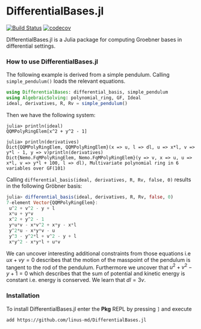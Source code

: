 # DifferentialBases.jl

[![Build Status](https://github.com/linus-md/DifferentialBases.jl/actions/workflows/CI.yml/badge.svg?branch=main)](https://github.com/linus-md/DifferentialBases.jl/actions/workflows/CI.yml?query=branch%3Amain) [![codecov](https://codecov.io/github/linus-md/DifferentialBases.jl/graph/badge.svg?token=6XCVN0734M)](https://codecov.io/github/linus-md/DifferentialBases.jl)

DifferentialBases.jl is a Julia package for computing Groebner bases in differential settings.

### How to use DifferentialBases.jl

The following example is derived from a simple pendulum. Calling ``simple_pendulum()`` loads the relevant equations.

```julia
using DifferentialBases: differential_basis, simple_pendulum
using AlgebraicSolving: polynomial_ring, GF, Ideal
ideal, derivatives, R, Rv = simple_pendulum()
```

Then we have the following system:

```julia-repl
julia> println(ideal)
QQMPolyRingElem[x^2 + y^2 - 1]

julia> println(derivatives)
Dict{QQMPolyRingElem, QQMPolyRingElem}(x => u, l => dl, u => x*l, v => y*l - 1, y => v)println(derivatives)
Dict{Nemo.FqMPolyRingElem, Nemo.FqMPolyRingElem}(y => v, x => u, u => x*l, v => y*l + 100, l => dl), Multivariate polynomial ring in 6 variables over GF(101)
```

Calling `differential_basis(ideal, derivatives, R, Rv, false, 0)` results in the following Gröbner basis:

```julia
julia> differential_basis(ideal, derivatives, R, Rv, false, 0)
7-element Vector{QQMPolyRingElem}:
 u^2 + v^2 - y + l
 x*u + y*v
 x^2 + y^2 - 1
 y*u*v - x*v^2 + x*y - x*l
 y^2*u - x*y*v - u
 y^3 - y^2*l + v^2 - y + l
 x*y^2 - x*y*l + u*v
```

We can uncover interesting additional constraints from those equations i.e $ux + vy = 0$ describes that the motion of the masspoint of the pendulum is tangent to the rod of the pendulum. Furthermore we uncover that $u^2 + v^2 - y + 1 = 0$ which describes that the sum of potential and kinetic energy is constant i.e. energy is conserved. We learn that $dl= 3v$.

### Installation

To install DifferentialBases.jl enter the **Pkg** REPL by pressing `]` and execute

```julia-repl
add https://github.com/linus-md/DifferentialBases.jl
```
